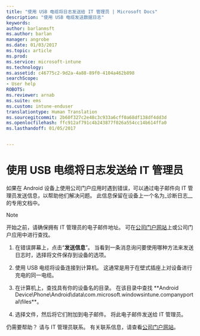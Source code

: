 ```yaml
---
title: "使用 USB 电缆将日志发送给 IT 管理员 | Microsoft Docs"
description: "使用 USB 电缆发送数据日志"
keywords: 
author: barlanmsft
ms.author: barlan
manager: angrobe
ms.date: 01/03/2017
ms.topic: article
ms.prod: 
ms.service: microsoft-intune
ms.technology: 
ms.assetid: c46775c2-9d2a-4a88-89f0-4104a462b898
searchScope:
- User help
ROBOTS: 
ms.reviewer: arnab
ms.suite: ems
ms.custom: intune-enduser
translationtype: Human Translation
ms.sourcegitcommit: 2b60f327c2e48c3c933a6cff0a68df138df4dd3d
ms.openlocfilehash: ffc912af791c4b243877f026a554cc14b614ffa0
ms.lasthandoff: 01/05/2017


---
```



# <a name="send-logs-to-your-it-admin-using-a-usb-cable"></a>使用 USB 电缆将日志发送给 IT 管理员

如果在 Android 设备上使用公司门户应用时遇到错误，可以通过电子邮件向 IT 管理员发送信息，以帮助他们解决问题。 此信息保留在设备上一个名为_诊断日志__ 的专用文档中。

> [!Note]
> 开始之前，请确保拥有 IT 管理员的电子邮件地址。 可在[公司门户网站](http://portal.manage.microsoft.com)上或公司门户应用中进行查找。

1.  在错误屏幕上，点击“**发送信息**”。 当看到一条消息询问要使用哪种方法来发送日志时，选择将文件保存到设备的选项。

2.  使用 USB 电缆将设备连接到计算机。 这通常是用于在壁式插座上对设备进行充电的同一电缆。

3.  在计算机上，查找具有你的设备名的目录。 在该目录中查找 **Android Device\Phone\Android\data\com.microsoft.windowsintune.companyportal\files\**。

4.  选择文件，然后将它们附加到电子邮件。 将此电子邮件发送给 IT 管理员。

仍需要帮助？ 请与 IT 管理员联系。 有关联系信息，请查看[公司门户网站](http://portal.manage.microsoft.com)。

